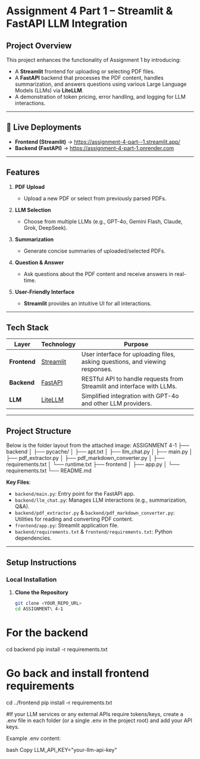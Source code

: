 # Assignment 4 Part 1 – Streamlit & FastAPI LLM Integration


## Project Overview

This project enhances the functionality of Assignment 1 by introducing:
- A **Streamlit** frontend for uploading or selecting PDF files.
- A **FastAPI** backend that processes the PDF content, handles summarization, and answers questions using various Large Language Models (LLMs) via **LiteLLM**.
- A demonstration of token pricing, error handling, and logging for LLM interactions.

---
## 🔗 Live Deployments

- **Frontend (Streamlit)** → https://assignment-4-part--1.streamlit.app/
- **Backend (FastAPI)** → https://assignment-4-part-1.onrender.com

---

## Features

1. **PDF Upload**  
   - Upload a new PDF or select from previously parsed PDFs.

2. **LLM Selection**  
   - Choose from multiple LLMs (e.g., GPT-4o, Gemini Flash, Claude, Grok, DeepSeek).

3. **Summarization**  
   - Generate concise summaries of uploaded/selected PDFs.

4. **Question & Answer**  
   - Ask questions about the PDF content and receive answers in real-time.

5. **User-Friendly Interface**  
   - **Streamlit** provides an intuitive UI for all interactions.

---

## Tech Stack

| Layer        | Technology         | Purpose                                           |
|--------------|--------------------|---------------------------------------------------|
| **Frontend** | [Streamlit](https://docs.streamlit.io/) | User interface for uploading files, asking questions, and viewing responses. |
| **Backend**  | [FastAPI](https://fastapi.tiangolo.com/) | RESTful API to handle requests from Streamlit and interface with LLMs.       |
| **LLM**      | [LiteLLM](https://github.com/litellm/litellm) | Simplified integration with GPT-4o and other LLM providers.                  |

---

## Project Structure

Below is the folder layout from the attached image:
ASSIGNMENT 4-1 ├── backend │ ├── pycache/ │ ├── apt.txt │ ├── llm_chat.py │ ├── main.py │ ├── pdf_extractor.py │ ├── pdf_markdown_converter.py │ ├── requirements.txt │ └── runtime.txt ├── frontend │ ├── app.py │ └── requirements.txt └── README.md

**Key Files**:
- `backend/main.py`: Entry point for the FastAPI app.
- `backend/llm_chat.py`: Manages LLM interactions (e.g., summarization, Q&A).
- `backend/pdf_extractor.py` & `backend/pdf_markdown_converter.py`: Utilities for reading and converting PDF content.
- `frontend/app.py`: Streamlit application file.
- `backend/requirements.txt` & `frontend/requirements.txt`: Python dependencies.

---

## Setup Instructions

### Local Installation

1. **Clone the Repository**
   ```bash
   git clone <YOUR_REPO_URL>
   cd ASSIGNMENT\ 4-1
# For the backend
cd backend
pip install -r requirements.txt

# Go back and install frontend requirements
cd ../frontend
pip install -r requirements.txt

#If your LLM services or any external APIs require tokens/keys, create a .env file in each folder (or a single .env in the project root) and add your API keys.

Example .env content:

bash
Copy
LLM_API_KEY="your-llm-api-key"
